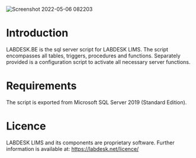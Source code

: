 ![Screenshot 2022-05-06 082203](https://user-images.githubusercontent.com/77008074/167078014-3d27e5b5-7ba4-4e82-a5fe-cd328f93382e.png)


# Introduction
LABDESK.BE is the sql server script for LABDESK LIMS. The script encompasses all tables, triggers, procedures and functions. Separately provided is a configuration script to activate all necessary server functions.

# Requirements
The script is exported from Microsoft SQL Server 2019 (Standard Edition).

# Licence
LABDESK LIMS and its components are proprietary software. Further information is available at: https://labdesk.net/licence/
